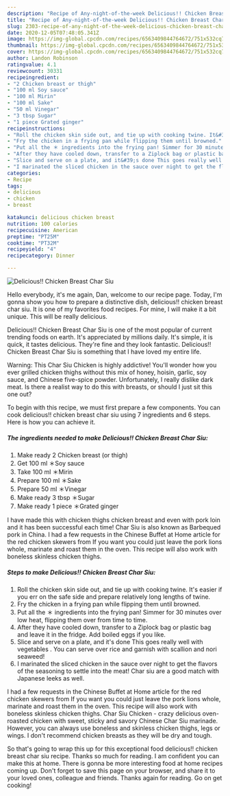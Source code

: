 ```yaml
---
description: "Recipe of Any-night-of-the-week Delicious!! Chicken Breast Char Siu"
title: "Recipe of Any-night-of-the-week Delicious!! Chicken Breast Char Siu"
slug: 2303-recipe-of-any-night-of-the-week-delicious-chicken-breast-char-siu
date: 2020-12-05T07:48:05.341Z
image: https://img-global.cpcdn.com/recipes/6563409844764672/751x532cq70/delicious-chicken-breast-char-siu-recipe-main-photo.jpg
thumbnail: https://img-global.cpcdn.com/recipes/6563409844764672/751x532cq70/delicious-chicken-breast-char-siu-recipe-main-photo.jpg
cover: https://img-global.cpcdn.com/recipes/6563409844764672/751x532cq70/delicious-chicken-breast-char-siu-recipe-main-photo.jpg
author: Landon Robinson
ratingvalue: 4.1
reviewcount: 30331
recipeingredient:
- "2 Chicken breast or thigh"
- "100 ml Soy sauce"
- "100 ml Mirin"
- "100 ml Sake"
- "50 ml Vinegar"
- "3 tbsp Sugar"
- "1 piece Grated ginger"
recipeinstructions:
- "Roll the chicken skin side out, and tie up with cooking twine. It&#39;s easier if you err on the safe side and prepare relatively long lengths of twine."
- "Fry the chicken in a frying pan while flipping them until browned."
- "Put all the ＊ ingredients into the frying pan! Simmer for 30 minutes over low heat, flipping them over from time to time."
- "After they have cooled down, transfer to a Ziplock bag or plastic bag and leave it in the fridge. Add boiled eggs if you like."
- "Slice and serve on a plate, and it&#39;s done This goes really well with vegetables . You can serve over rice and garnish with scallion and nori seaweed!"
- "I marinated the sliced chicken in the sauce over night to get the flavors of the seasoning to settle into the meat! Char siu are a good match with Japanese leeks as well."
categories:
- Recipe
tags:
- delicious
- chicken
- breast

katakunci: delicious chicken breast 
nutrition: 100 calories
recipecuisine: American
preptime: "PT25M"
cooktime: "PT32M"
recipeyield: "4"
recipecategory: Dinner

---
```



![Delicious!! Chicken Breast Char Siu](https://img-global.cpcdn.com/recipes/6563409844764672/751x532cq70/delicious-chicken-breast-char-siu-recipe-main-photo.jpg)

Hello everybody, it's me again, Dan, welcome to our recipe page. Today, I'm gonna show you how to prepare a distinctive dish, delicious!! chicken breast char siu. It is one of my favorites food recipes. For mine, I will make it a bit unique. This will be really delicious.

Delicious!! Chicken Breast Char Siu is one of the most popular of current trending foods on earth. It's appreciated by millions daily. It's simple, it is quick, it tastes delicious. They're fine and they look fantastic. Delicious!! Chicken Breast Char Siu is something that I have loved my entire life.

Warning: This Char Siu Chicken is highly addictive! You&#39;ll wonder how you ever grilled chicken thighs without this mix of honey, hoisin, garlic, soy sauce, and Chinese five-spice powder. Unfortunately, I really dislike dark meat. Is there a realist way to do this with breasts, or should I just sit this one out?


To begin with this recipe, we must first prepare a few components. You can cook delicious!! chicken breast char siu using 7 ingredients and 6 steps. Here is how you can achieve it.

<!--inarticleads1-->

##### The ingredients needed to make Delicious!! Chicken Breast Char Siu:

1. Make ready 2 Chicken breast (or thigh)
1. Get 100 ml ＊Soy sauce
1. Take 100 ml ＊Mirin
1. Prepare 100 ml ＊Sake
1. Prepare 50 ml ＊Vinegar
1. Make ready 3 tbsp ＊Sugar
1. Make ready 1 piece ＊Grated ginger


I have made this with chicken thighs chicken breast and even with pork loin and it has been successful each time! Char Siu is also known as Barbequed pork in China. I had a few requests in the Chinese Buffet at Home article for the red chicken skewers from If you want you could just leave the pork lions whole, marinate and roast them in the oven. This recipe will also work with boneless skinless chicken thighs. 

<!--inarticleads2-->

##### Steps to make Delicious!! Chicken Breast Char Siu:

1. Roll the chicken skin side out, and tie up with cooking twine. It&#39;s easier if you err on the safe side and prepare relatively long lengths of twine.
1. Fry the chicken in a frying pan while flipping them until browned.
1. Put all the ＊ ingredients into the frying pan! Simmer for 30 minutes over low heat, flipping them over from time to time.
1. After they have cooled down, transfer to a Ziplock bag or plastic bag and leave it in the fridge. Add boiled eggs if you like.
1. Slice and serve on a plate, and it&#39;s done This goes really well with vegetables . You can serve over rice and garnish with scallion and nori seaweed!
1. I marinated the sliced chicken in the sauce over night to get the flavors of the seasoning to settle into the meat! Char siu are a good match with Japanese leeks as well.


I had a few requests in the Chinese Buffet at Home article for the red chicken skewers from If you want you could just leave the pork lions whole, marinate and roast them in the oven. This recipe will also work with boneless skinless chicken thighs. Char Siu Chicken - crazy delicious oven-roasted chicken with sweet, sticky and savory Chinese Char Siu marinade. However, you can always use boneless and skinless chicken thighs, legs or wings. I don&#39;t recommend chicken breasts as they will be dry and tough. 

So that's going to wrap this up for this exceptional food delicious!! chicken breast char siu recipe. Thanks so much for reading. I am confident you can make this at home. There is gonna be more interesting food at home recipes coming up. Don't forget to save this page on your browser, and share it to your loved ones, colleague and friends. Thanks again for reading. Go on get cooking!
